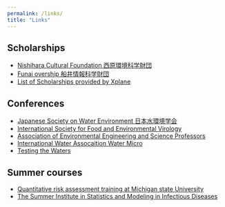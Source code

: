 ```yaml
---
permalink: /links/
title: "Links"
---
```



<h2>Scholarships</h2>
<ul>
  <li><a href="https://www.nishihara-cf.org/">Nishihara Cultural Foundation 西原環境科学財団</a></li>
  <li><a href="https://funaifoundation.jp/en/">Funai overship 船井情報科学財団</a></li>
  <li><a href="https://xplane.jp/fellowships-list/">List of Scholarships provided by Xplane </a></li>
</ul>


<h2>Conferences</h2>
<ul>
  <li><a href="https://www.jswe.or.jp/">Japanese Society on Water Environment 日本水環境学会</a></li>
  <li><a href="https://isfev.org/">International Society for Food and Environmental Virology</a></li>
  <li><a href="https://aeesp.org/">Association of Environmental Engineering and Science Professors </a></li>
  <li><a href="https://iwa-network.org/events/22nd-health-related-water-microbiology-conference/">International Water Assocaition Water Micro </a></li>
  <li><a href="https://whova.com/web/AQfkz6SlRjKf9pNhueQHclWRG77PeZBS@aTYGp60yzg%3D/">Testing the Waters  </a></li>
</ul>

<h2>Summer courses </h2>
<ul>
  <li><a href= "https://events.anr.msu.edu/event.cfm?eventID=7F4AE1FDE3B827A7FB198A5B0C47BD041A11A323ACAD66FB761BB0472645C855/">Quantitative risk assessment training at Michigan state University</a></li>
  <li><a href="https://sismid.sph.emory.edu/index.html"> The Summer Institute in Statistics and Modeling in Infectious Diseases </a></li>
</ul>
